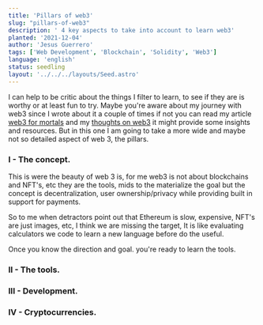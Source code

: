 ```yaml
---
title: 'Pillars of web3'
slug: "pillars-of-web3"
description: ' 4 key aspects to take into account to learn web3'
planted: '2021-12-04'
author: 'Jesus Guerrero'
tags: ['Web Development', 'Blockchain', 'Solidity', 'Web3']
language: 'english'
status: seedling
layout: '../../../layouts/Seed.astro'
---
```


I can help to be critic about the things I filter to learn, to see if they are is worthy or at least fun to try. Maybe you're aware about my journey with web3 since I wrote about it a couple of times if not you can read my article [web3 for mortals]() and my [thoughts on web3](/garden/seeds/thoughts-on-web-3) it might provide some insights and resources. But in this one I am going to take a more wide and maybe not so detailed aspect of web 3, the pillars.

### I - The concept.
This is were the beauty of web 3 is, for me web3 is not about blockchains and NFT's, etc they are the tools, mids to the materialize the goal but the concept is decentralization, user ownership/privacy while providing built in support for payments. 

So to me when detractors point out that Ethereum is slow, expensive, NFT's are just images, etc, I think we are missing the target, It is like evaluating calculators we code to learn a new language before do the useful.

>   

Once you know the direction and goal. you're ready to learn the tools.

### II - The tools.


### III - Development.
### IV - Cryptocurrencies. 
